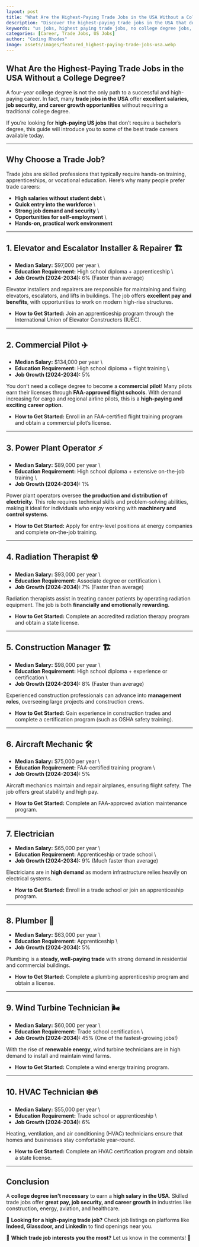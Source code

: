 ```yaml
---
layout: post
title: "What Are the Highest-Paying Trade Jobs in the USA Without a College Degree"
description: "Discover the highest-paying trade jobs in the USA that don’t require a college degree. Learn about salaries, job growth, and how to get started in these lucrative careers."
keywords: "us jobs, highest paying trade jobs, no college degree jobs, skilled trades, best paying careers USA, vocational jobs, trade careers"
categories: [Career, Trade Jobs, US Jobs]
author: "Coding Rhodes"
image: assets/images/featured_highest-paying-trade-jobs-usa.webp
---
```


## **What Are the Highest-Paying Trade Jobs in the USA Without a College Degree?**

A four-year college degree is not the only path to a successful and high-paying career. In fact, many **trade jobs in the USA** offer **excellent salaries, job security, and career growth opportunities** without requiring a traditional college degree.

If you’re looking for **high-paying US jobs** that don’t require a bachelor’s degree, this guide will introduce you to some of the best trade careers available today.

---

## **Why Choose a Trade Job?**

Trade jobs are skilled professions that typically require hands-on training, apprenticeships, or vocational education. Here’s why many people prefer trade careers:

-  **High salaries without student debt**  \
-  **Quick entry into the workforce**  \
-  **Strong job demand and security**  \
-  **Opportunities for self-employment**  \
-  **Hands-on, practical work environment**  

---

## **1. Elevator and Escalator Installer & Repairer** 🏗️

  -  **Median Salary:** $97,000 per year  \
  -  **Education Requirement:** High school diploma + apprenticeship  \
  -  **Job Growth (2024-2034):** 6% (Faster than average)  

Elevator installers and repairers are responsible for maintaining and fixing elevators, escalators, and lifts in buildings. The job offers **excellent pay and benefits**, with opportunities to work on modern high-rise structures.

-  **How to Get Started:** Join an apprenticeship program through the International Union of Elevator Constructors (IUEC).

---

## **2. Commercial Pilot** ✈️

  -  **Median Salary:** $134,000 per year  \
  -  **Education Requirement:** High school diploma + flight training  \
  -  **Job Growth (2024-2034):** 5%  

You don’t need a college degree to become a **commercial pilot**! Many pilots earn their licenses through **FAA-approved flight schools**. With demand increasing for cargo and regional airline pilots, this is a **high-paying and exciting career option**.

-  **How to Get Started:** Enroll in an FAA-certified flight training program and obtain a commercial pilot’s license.

---

## **3. Power Plant Operator** ⚡

  -  **Median Salary:** $89,000 per year  \
  -  **Education Requirement:** High school diploma + extensive on-the-job training  \
  -  **Job Growth (2024-2034):** 1%  

Power plant operators oversee **the production and distribution of electricity**. This role requires technical skills and problem-solving abilities, making it ideal for individuals who enjoy working with **machinery and control systems**.

-  **How to Get Started:** Apply for entry-level positions at energy companies and complete on-the-job training.

---

## **4. Radiation Therapist** ☢️

  -  **Median Salary:** $93,000 per year  \
  -  **Education Requirement:** Associate degree or certification  \
  -  **Job Growth (2024-2034):** 7% (Faster than average)  

Radiation therapists assist in treating cancer patients by operating radiation equipment. The job is both **financially and emotionally rewarding**.

-  **How to Get Started:** Complete an accredited radiation therapy program and obtain a state license.

---

## **5. Construction Manager** 🏗️

  -  **Median Salary:** $98,000 per year  \
  -  **Education Requirement:** High school diploma + experience or certification  \
  -  **Job Growth (2024-2034):** 8% (Faster than average)  

Experienced construction professionals can advance into **management roles**, overseeing large projects and construction crews.

-  **How to Get Started:** Gain experience in construction trades and complete a certification program (such as OSHA safety training).

---

## **6. Aircraft Mechanic** 🛠️

  -  **Median Salary:** $75,000 per year  \
  -  **Education Requirement:** FAA-certified training program  \
  -  **Job Growth (2024-2034):** 5%  

Aircraft mechanics maintain and repair airplanes, ensuring flight safety. The job offers great stability and high pay.

-  **How to Get Started:** Complete an FAA-approved aviation maintenance program.

---

## **7. Electrician**

  -  **Median Salary:** $65,000 per year  \
  -  **Education Requirement:** Apprenticeship or trade school  \
  -  **Job Growth (2024-2034):** 9% (Much faster than average)  

Electricians are in **high demand** as modern infrastructure relies heavily on electrical systems.

-  **How to Get Started:** Enroll in a trade school or join an apprenticeship program.

---

## **8. Plumber** 🚰

  -  **Median Salary:** $63,000 per year  \
  -  **Education Requirement:** Apprenticeship  \
  -  **Job Growth (2024-2034):** 5%  

Plumbing is a **steady, well-paying trade** with strong demand in residential and commercial buildings.

-  **How to Get Started:** Complete a plumbing apprenticeship program and obtain a license.

---

## **9. Wind Turbine Technician** 🌬️

  -  **Median Salary:** $60,000 per year  \
  -  **Education Requirement:** Trade school certification  \
  -  **Job Growth (2024-2034):** 45% (One of the fastest-growing jobs!)  

With the rise of **renewable energy**, wind turbine technicians are in high demand to install and maintain wind farms.

-  **How to Get Started:** Complete a wind energy training program.

---

## **10. HVAC Technician** ❄️🔥

  -  **Median Salary:** $55,000 per year  \
  -  **Education Requirement:** Trade school or apprenticeship  \
  -  **Job Growth (2024-2034):** 6%  

Heating, ventilation, and air conditioning (HVAC) technicians ensure that homes and businesses stay comfortable year-round.

-  **How to Get Started:** Complete an HVAC certification program and obtain a state license.

---

## **Conclusion**

A **college degree isn’t necessary** to earn a **high salary in the USA**. Skilled trade jobs offer **great pay, job security, and career growth** in industries like construction, energy, aviation, and healthcare.

🚀 **Looking for a high-paying trade job?** Check job listings on platforms like **Indeed, Glassdoor, and LinkedIn** to find openings near you.

📢 **Which trade job interests you the most?** Let us know in the comments! 💬


